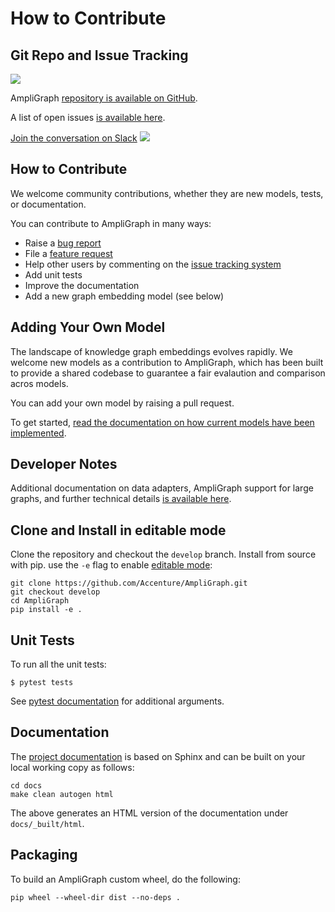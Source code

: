 # How to Contribute

## Git Repo and Issue Tracking
[![](https://img.shields.io/github/stars/Accenture/AmpliGraph.svg?style=social&label=Star&maxAge=3600)](https://GitHub.com/Accenture/AmpliGraph/stargazers/)

AmpliGraph [repository is available on GitHub](https://github.com/Accenture/AmpliGraph).

A list of open issues [is available here](https://github.com/Accenture/AmpliGraph/issues).

[Join the conversation on Slack](https://join.slack.com/t/ampligraph/shared_invite/enQtNTc2NTI0MzUxMTM5LTRkODk0MjI2OWRlZjdjYmExY2Q3M2M3NGY0MGYyMmI4NWYyMWVhYTRjZDhkZjA1YTEyMzBkMGE4N2RmNTRiZDg)
![](/img/slack_logo.png)


## How to Contribute
We welcome community contributions, whether they are new models, tests, or documentation.

You can contribute to AmpliGraph in many ways:
- Raise a [bug report](https://github.com/Accenture/AmpliGraph/issues/new?assignees=&labels=&template=bug_report.md&title=)
- File a [feature request](https://github.com/Accenture/AmpliGraph/issues/new?assignees=&labels=&template=feature_request.md&title=)
- Help other users by commenting on the [issue tracking system](https://github.com/Accenture/AmpliGraph/issues)
- Add unit tests
- Improve the documentation
- Add a new graph embedding model (see below)


## Adding Your Own Model

The landscape of knowledge graph embeddings evolves rapidly.
We welcome new models as a contribution to AmpliGraph, which has been built to provide a shared codebase to guarantee a
fair evalaution and comparison acros models.

You can add your own model by raising a pull request.

To get started, [read the documentation on how current models have been implemented](ampligraph.latent_features.html#anatomy-of-ampligraph-2-models).


## Developer Notes

Additional documentation on data adapters, AmpliGraph support for large graphs, and further technical details 
[is available here](dev_notes.html).

## Clone and Install in editable mode

Clone the repository and checkout the `develop` branch.
Install from source with pip. use the `-e` flag to enable [editable mode](https://pip.pypa.io/en/stable/reference/pip_install/#editable-installs):

```
git clone https://github.com/Accenture/AmpliGraph.git
git checkout develop
cd AmpliGraph
pip install -e .
```


## Unit Tests

To run all the unit tests:

```
$ pytest tests
```

See [pytest documentation](https://docs.pytest.org/en/latest/) for additional arguments.


## Documentation

The [project documentation](https://docs.ampligraph.org) is based on Sphinx and can be built on your local working
copy as follows:

```
cd docs
make clean autogen html
```

The above generates an HTML version of the documentation under `docs/_built/html`.


## Packaging

To build an AmpliGraph custom wheel, do the following:

```
pip wheel --wheel-dir dist --no-deps .
```